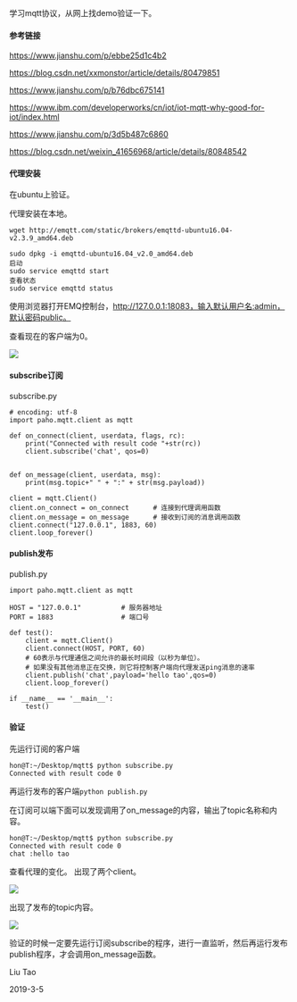 学习mqtt协议，从网上找demo验证一下。

#### 参考链接

https://www.jianshu.com/p/ebbe25d1c4b2

https://blog.csdn.net/xxmonstor/article/details/80479851

https://www.jianshu.com/p/b76dbc675141

https://www.ibm.com/developerworks/cn/iot/iot-mqtt-why-good-for-iot/index.html

https://www.jianshu.com/p/3d5b487c6860

https://blog.csdn.net/weixin_41656968/article/details/80848542

#### 代理安装

在ubuntu上验证。

代理安装在本地。

```
wget http://emqtt.com/static/brokers/emqttd-ubuntu16.04-v2.3.9_amd64.deb

sudo dpkg -i emqttd-ubuntu16.04_v2.0_amd64.deb
启动
sudo service emqttd start
查看状态
sudo service emqttd status
```

使用浏览器打开EMQ控制台，http://127.0.0.1:18083，输入默认用户名:admin，默认密码public。

查看现在的客户端为0。

![](https://img2018.cnblogs.com/blog/745188/201903/745188-20190305104447590-884510619.png)


#### subscribe订阅

subscribe.py
```
# encoding: utf-8
import paho.mqtt.client as mqtt
 
def on_connect(client, userdata, flags, rc):
    print("Connected with result code "+str(rc))
    client.subscribe('chat', qos=0)
 
 
def on_message(client, userdata, msg):
    print(msg.topic+" " + ":" + str(msg.payload))
 
client = mqtt.Client()
client.on_connect = on_connect		# 连接到代理调用函数
client.on_message = on_message		# 接收到订阅的消息调用函数
client.connect("127.0.0.1", 1883, 60) 
client.loop_forever()
```

#### publish发布

publish.py

```
import paho.mqtt.client as mqtt
 
HOST = "127.0.0.1"			# 服务器地址
PORT = 1883					# 端口号
 
def test():
    client = mqtt.Client()
    client.connect(HOST, PORT, 60)	
	# 60表示与代理通信之间允许的最长时间段（以秒为单位）。 
	# 如果没有其他消息正在交换，则它将控制客户端向代理发送ping消息的速率
    client.publish('chat',payload='hello tao',qos=0)
    client.loop_forever()
 
if __name__ == '__main__':
    test()
```

#### 验证

先运行订阅的客户端
```
hon@T:~/Desktop/mqtt$ python subscribe.py 
Connected with result code 0
```
再运行发布的客户端`python publish.py`

在订阅可以端下面可以发现调用了on_message的内容，输出了topic名称和内容。
```
hon@T:~/Desktop/mqtt$ python subscribe.py 
Connected with result code 0
chat :hello tao
```

查看代理的变化。
出现了两个client。

![](https://img2018.cnblogs.com/blog/745188/201903/745188-20190305104509653-215201702.png)

出现了发布的topic内容。

![](https://img2018.cnblogs.com/blog/745188/201903/745188-20190305104523629-1688139965.png)

验证的时候一定要先运行订阅subscribe的程序，进行一直监听，然后再运行发布publish程序，才会调用on_message函数。


Liu Tao

2019-3-5